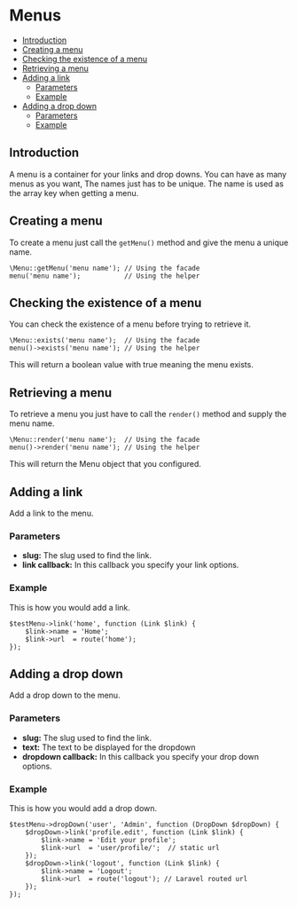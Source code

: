 # Menus

- [Introduction](#introduction)
- [Creating a menu](#creating)
- [Checking the existence of a menu](#exists)
- [Retrieving a menu](#retrieve)
- [Adding a link](#add-link)
    - [Parameters](#add-link-parameters)
    - [Example](#add-link-example)
- [Adding a drop down](#add-drop-down)
    - [Parameters](#add-drop-down-parameters)
    - [Example](#add-drop-down-example)

<a name="introduction"></a>
## Introduction
A menu is a container for your links and drop downs. You can have as many menus as you want, The names just has to be unique.
The name is used as the array key when getting a menu.

<a name="creating"></a>
## Creating a menu
To create a menu just call the `getMenu()` method and give the menu a unique name.

```
\Menu::getMenu('menu name'); // Using the facade
menu('menu name');           // Using the helper
```

<a name="exists"></a>
## Checking the existence of a menu
You can check the existence of a menu before trying to retrieve it.

```
\Menu::exists('menu name');  // Using the facade
menu()->exists('menu name'); // Using the helper
```

This will return a boolean value with true meaning the menu exists.

<a name="retrieve"></a>
## Retrieving a menu
To retrieve a menu you just have to call the `render()` method and supply the menu name.

```
\Menu::render('menu name');  // Using the facade
menu()->render('menu name'); // Using the helper
```

This will return the Menu object that you configured.

<a name="add-link"></a>
## Adding a link
Add a link to the menu.

<a name="add-link-parameters"></a>
### Parameters
- __slug:__ The slug used to find the link.
- __link callback:__ In this callback you specify your link options.

<a name="add-link-example"></a>
### Example
This is how you would add a link.

```
$testMenu->link('home', function (Link $link) {
    $link->name = 'Home';
    $link->url  = route('home');
});
```

<a name="add-drop-down"></a>
## Adding a drop down
Add a drop down to the menu.

<a name="add-drop-down-parameters"></a>
### Parameters
- __slug:__ The slug used to find the link.
- __text:__ The text to be displayed for the dropdown
- __dropdown callback:__ In this callback you specify your drop down options.

<a name="add-drop-down-example"></a>
### Example
This is how you would add a drop down.

```
$testMenu->dropDown('user', 'Admin', function (DropDown $dropDown) {
    $dropDown->link('profile.edit', function (Link $link) {
        $link->name = 'Edit your profile';
        $link->url  = 'user/profile/';  // static url
    });
    $dropDown->link('logout', function (Link $link) {
        $link->name = 'Logout';
        $link->url  = route('logout'); // Laravel routed url
    });
});
```
